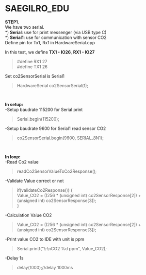 # SAEGILRO_EDU
**STEP1.**<br>
 We have two serial.  
*) **Serial**: use for print messenger (via USB type C)<br>
*) **Serial1**: use for communication with sensor CO2<br>
Define pin for Tx1, Rx1 in HardwareSerial.cpp<br>

In this test, we define **TX1 - IO26**, **RX1 - IO27**<br>

>#define RX1 27<br>
>#define TX1 26

Set co2SensorSerial is Serial1
>HardwareSerial co2SensorSerial(1); 
<br>

**In setup:**<br>
-Setup baudrate 115200 for Serial print<br>
>Serial.begin(115200);

-Setup baudrate 9600 for Serial1 read sensor CO2<br>
>co2SensorSerial.begin(9600, SERIAL_8N1); 
  <br>

**In loop:**<br>
-Read Co2 value
>readCo2SensorValueToCo2Response(); 

-Validate Value correct or not
  >if(validateCo2Response()) {<br>
    Value_CO2 = ((256 * (unsigned int) co2SensorResponse[2]) + (unsigned int) co2SensorResponse[3]);<br>
  }

-Calculation Value CO2
  >Value_CO2 = ((256 * (unsigned int) co2SensorResponse[2]) + (unsigned int) co2SensorResponse[3]);
  
-Print value CO2 to IDE with unit is ppm
  >Serial.printf("\r\nCO2 %d ppm",  Value_CO2);
  
-Delay 1s
  >delay(1000);//delay 1000ms





